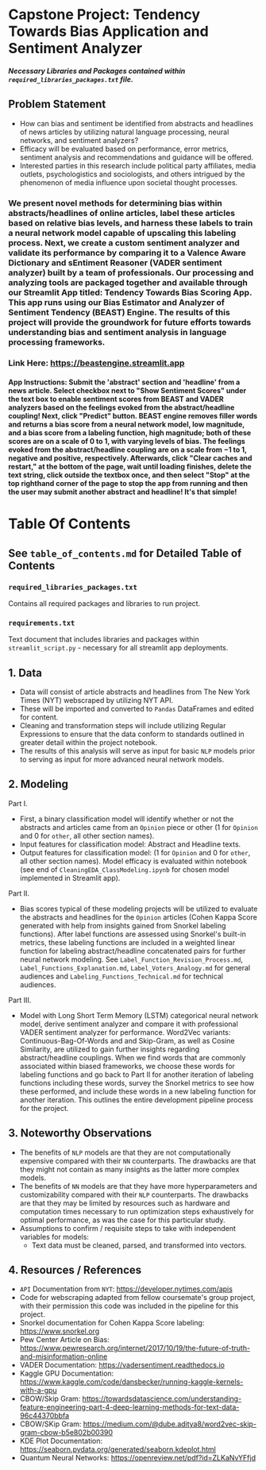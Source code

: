# Capstone Project: Tendency Towards Bias Application and Sentiment Analyzer

##### Necessary Libraries and Packages contained within `required_libraries_packages.txt` file.

## Problem Statement
- How can bias and sentiment be identified from abstracts and headlines of news articles by utilizing natural language processing, neural networks, and sentiment analyzers? 
- Efficacy will be evaluated based on performance, error metrics, sentiment analysis and recommendations and guidance will be offered. 
- Interested parties in this research include political party affiliates, media outlets, psychologistics and sociologists, and others intrigued by the phenomenon of media influence upon societal thought processes. 

### We present novel methods for determining bias within abstracts/headlines of online articles, label these articles based on relative bias levels, and harness these labels to train a neural network model capable of upscaling this labeling process. Next, we create a custom sentiment analyzer and validate its performance by comparing it to a Valence Aware Dictionary and sEntiment Reasoner (VADER sentiment analyzer) built by a team of professionals. Our processing and analyzing tools are packaged together and available through our Streamlit App titled: Tendency Towards Bias Scoring App. This app runs using our Bias Estimator and Analyzer of Sentiment Tendency (BEAST) Engine. The results of this project will provide the groundwork for future efforts towards understanding bias and sentiment analysis in language processing frameworks. 

### Link Here: https://beastengine.streamlit.app

#### App Instructions: Submit the 'abstract' section and 'headline' from a news article. Select checkbox next to "Show Sentiment Scores" under the text box to enable sentiment scores from BEAST and VADER analyzers based on the feelings evoked from the abstract/headline coupling! Next, click "Predict" button. BEAST engine removes filler words and returns a bias score from a neural network model, low magnitude, and a bias score from a labeling function, high magnitude; both of these scores are on a scale of $0$ to $1,$ with varying levels of bias. The feelings evoked from the abstract/headline coupling are on a scale from $-1$ to $1,$ negative and positive, respectively. Afterwards, click "Clear caches and restart," at the bottom of the page, wait until loading finishes, delete the text string, click outside the textbox once, and then select "Stop" at the top righthand corner of the page to stop the app from running and then the user may submit another abstract and headline! It's that simple!

# Table Of Contents

## See `table_of_contents.md` for Detailed Table of Contents

### `required_libraries_packages.txt`
Contains all required packages and libraries to run project.

### `requirements.txt`
Text document that includes libraries and packages within `streamlit_script.py` - necessary for all streamlit app deployments. 

## 1. Data
- Data will consist of article abstracts and headlines from The New York Times (NYT) webscraped by utilizing NYT API. 
- These will be imported and converted to `Pandas` DataFrames and edited for content. 
- Cleaning and transformation steps will include utilizing Regular Expressions to ensure that the data conform to standards outlined in greater detail within the project notebook. 
- The results of this analysis will serve as input for basic `NLP` models prior to serving as input for more advanced neural network models.

## 2. Modeling

Part I.
- First, a binary classification model will identify whether or not the abstracts and articles came from an `Opinion` piece or other (1 for `Opinion` and 0 for `other`, all other section names).
- Input features for classification model: Abstract and Headline texts.
- Output features for classification model: (1 for `Opinion` and 0 for `other`, all other section names).
Model efficacy is evaluated within notebook (see end of `CleaningEDA_ClassModeling.ipynb` for chosen model implemented in Streamlit app). 
  
Part II. 
  
- Bias scores typical of these modeling projects will be utilized to evaluate the abstracts and headlines for the `Opinion` articles (Cohen Kappa Score generated with help from insights gained from Snorkel labeling functions). After label functions are assessed using Snorkel's built-in metrics, these labeling functions are included in a weighted linear function for labeling abstract/headline concatenated pairs for further neural network modeling. See `Label_Function_Revision_Process.md`, `Label_Functions_Explanation.md`, `Label_Voters_Analogy.md` for general audiences and `Labeling_Functions_Technical.md` for technical audiences. 
  
Part III.
- Model with Long Short Term Memory (LSTM) categorical neural network model, derive sentiment analyzer and compare it with professional VADER sentiment analyzer for performance. Word2Vec variants: Continuous-Bag-Of-Words and and Skip-Gram, as well as Cosine Similarity, are utilized to gain further insights regarding abstract/headline couplings. When we find words that are commonly associated within biased frameworks, we choose these words for labeling functions and go back to Part II for another iteration of labeling functions including these words, survey the Snorkel metrics to see how these performed, and include these words in a new labeling function for another iteration. This outlines the entire development pipeline process for the project. 

## 3. Noteworthy Observations
- The benefits of `NLP` models are that they are not computationally expensive compared with their `NN` counterparts. The drawbacks are that they might not contain as many insights as the latter more complex models.
- The benefits of `NN` models are that they have more hyperparameters and customizability compared with their `NLP` counterparts. The drawbacks are that they may be limited by resources such as hardware and computation times necessary to run optimization steps exhaustively for optimal performance, as was the case for this particular study. 
- Assumptions to confirm / requisite steps to take with independent variables for models:
  - Text data must be cleaned, parsed, and transformed into vectors.

## 4. Resources / References
- `API` Documentation from `NYT`: https://developer.nytimes.com/apis
- Code for webscraping adapted from fellow coursemate's group project, with their permission this code was included in the pipeline for this project.
- Snorkel documentation for Cohen Kappa Score labeling: https://www.snorkel.org
- Pew Center Article on Bias: https://www.pewresearch.org/internet/2017/10/19/the-future-of-truth-and-misinformation-online
- VADER Documentation: https://vadersentiment.readthedocs.io
- Kaggle GPU Documentation: https://www.kaggle.com/code/dansbecker/running-kaggle-kernels-with-a-gpu
- CBOW/Skip Gram: https://towardsdatascience.com/understanding-feature-engineering-part-4-deep-learning-methods-for-text-data-96c44370bbfa
- CBOW/SKip Gram: https://medium.com/@dube.aditya8/word2vec-skip-gram-cbow-b5e802b00390
- KDE Plot Documentation: https://seaborn.pydata.org/generated/seaborn.kdeplot.html
- Quantum Neural Networks: https://openreview.net/pdf?id=ZLKaNvYFfjd
